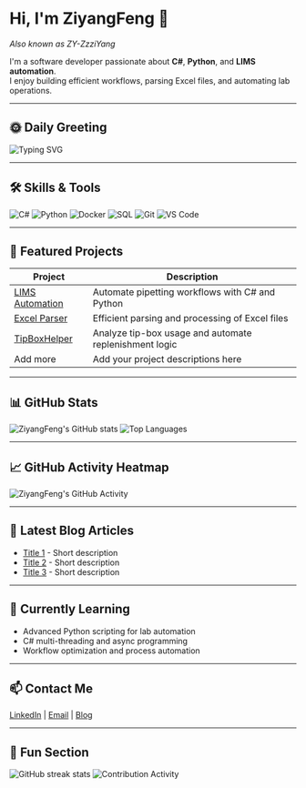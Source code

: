 # Hi, I'm ZiyangFeng 👋
*Also known as ZY-ZzziYang*

I'm a software developer passionate about **C#**, **Python**, and **LIMS automation**.  
I enjoy building efficient workflows, parsing Excel files, and automating lab operations.

---

## 🌞 Daily Greeting
![Typing SVG](https://readme-typing-svg.herokuapp.com?font=Fira+Code&size=24&duration=4000&pause=1000&color=00FF00&width=500&lines=Hello+World!;Welcome+to+my+GitHub+Profile;Have+a+productive+day!;Let's+code+something+awesome!)

---

## 🛠 Skills & Tools
![C#](https://img.shields.io/badge/C%23-239120?style=flat&logo=c-sharp&logoColor=white)
![Python](https://img.shields.io/badge/Python-3776AB?style=flat&logo=python&logoColor=white)
![Docker](https://img.shields.io/badge/Docker-2496ED?style=flat&logo=docker&logoColor=white)
![SQL](https://img.shields.io/badge/SQL-4479A1?style=flat&logo=sqlite&logoColor=white)
![Git](https://img.shields.io/badge/Git-F05032?style=flat&logo=git&logoColor=white)
![VS Code](https://img.shields.io/badge/VS%20Code-007ACC?style=flat&logo=visual-studio-code&logoColor=white)

---

## 🚀 Featured Projects
| Project | Description |
| ------- | ----------- |
| [LIMS Automation](https://github.com/ZiyangFeng/lims-automation) | Automate pipetting workflows with C# and Python |
| [Excel Parser](https://github.com/ZiyangFeng/excel-parser) | Efficient parsing and processing of Excel files |
| [TipBoxHelper](https://github.com/ZiyangFeng/tipbox-helper) | Analyze tip-box usage and automate replenishment logic |
| Add more | Add your project descriptions here |

---

## 📊 GitHub Stats
![ZiyangFeng's GitHub stats](https://github-readme-stats.vercel.app/api?username=ZiyangFeng&show_icons=true&theme=radical)
![Top Languages](https://github-readme-stats.vercel.app/api/top-langs/?username=ZiyangFeng&layout=compact&theme=radical)

---

## 📈 GitHub Activity Heatmap
![ZiyangFeng's GitHub Activity](https://github-readme-activity-graph.cyclic.app/graph?username=ZiyangFeng&theme=react-dark&hide_border=true)

---

## 📝 Latest Blog Articles
<!-- 如果你有博客，可以通过 RSS 或手动更新 -->
- [Title 1](https://yourblog.com/post1) - Short description
- [Title 2](https://yourblog.com/post2) - Short description
- [Title 3](https://yourblog.com/post3) - Short description

---

## 🌱 Currently Learning
- Advanced Python scripting for lab automation
- C# multi-threading and async programming
- Workflow optimization and process automation

---

## 📫 Contact Me
[LinkedIn](https://linkedin.com/in/your-linkedin) | [Email](mailto:youremail@example.com) | [Blog](https://yourblog.com)

---

## 🎉 Fun Section
![GitHub streak stats](https://github-readme-streak-stats.herokuapp.com/?user=ZiyangFeng&theme=radical)
![Contribution Activity](https://activity-graph.herokuapp.com/graph?username=ZiyangFeng&theme=react-dark&hide_border=true)
